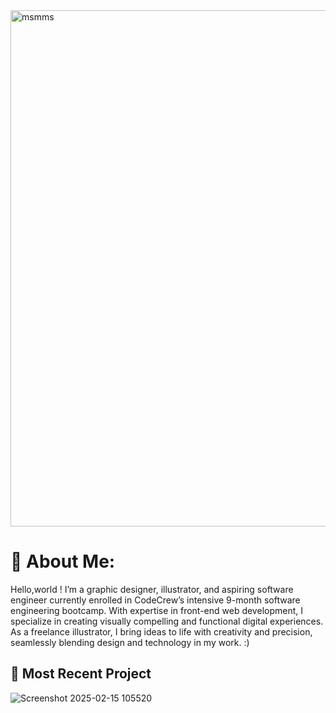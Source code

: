 <img width="826" alt="msmms" src="https://github.com/user-attachments/assets/1c5d5b5b-c252-45ab-a9cb-80b8ff26417c" />

# 🌱 About Me:
Hello,world ! I’m a graphic designer, illustrator, and aspiring software engineer currently enrolled in CodeCrew’s intensive 9-month software engineering bootcamp. With expertise in front-end web development, I specialize in creating visually compelling and functional digital experiences. As a freelance illustrator, I bring ideas to life with creativity and precision, seamlessly blending design and technology in my work. :)

  ## 🌱 Most Recent Project 
![Screenshot 2025-02-15 105520](https://github.com/user-attachments/assets/8656cfb2-a2bd-4e05-8b79-31fc61c3a177)
